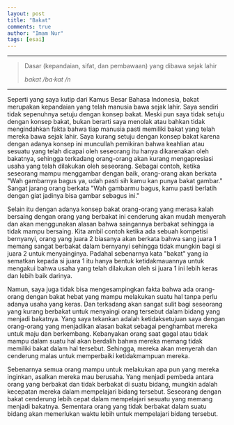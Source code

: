```yaml
---
layout: post
title: "Bakat"
comments: true
author: "Imam Nur"
tags: [esai]
---
```


***

>  Dasar (kepandaian, sifat, dan pembawaan) yang dibawa sejak lahir
>
> <cite>bakat /ba·kat /n</cite>

***

Seperti yang saya kutip dari Kamus Besar Bahasa Indonesia, bakat merupakan kepandaian yang telah manusia bawa sejak lahir. Saya sendiri tidak sepenuhnya setuju dengan konsep bakat. Meski pun saya tidak setuju dengan konsep bakat, bukan berarti saya menolak atau bahkan tidak mengindahkan fakta bahwa tiap manusia pasti memiliki bakat yang telah mereka bawa sejak lahir.
Saya kurang setuju dengan konsep bakat karena dengan adanya konsep ini muncullah pemikiran bahwa keahlian atau sesuatu yang telah dicapai oleh seseorang itu hanya dikarenakan oleh bakatnya, sehingga terkadang orang-orang akan kurang mengapresiasi usaha yang telah dilakukan oleh seseorang. Sebagai contoh, ketika seseorang mampu menggambar dengan baik, orang-orang akan berkata "Wah gambarnya bagus ya, udah pasti sih kamu kan punya bakat gambar." Sangat jarang orang berkata "Wah gambarmu bagus, kamu pasti berlatih dengan giat jadinya bisa gambar sebagus ini."

Selain itu dengan adanya konsep bakat orang-orang yang merasa kalah bersaing dengan orang yang berbakat ini cenderung akan mudah menyerah dan akan menggunakan alasan bahwa saingannya berbakat sehingga ia tidak mampu bersaing. Kita ambil contoh ketika ada sebuah kompetisi bernyanyi, orang yang juara 2 biasanya akan berkata bahwa sang juara 1 memang sangat berbakat dalam bernyanyi sehingga tidak mungkin bagi si juara 2 untuk menyainginya. Padahal sebenarnya kata "bakat" yang ia sematkan kepada si juara 1 itu hanya bentuk ketidakmauannya untuk mengakui bahwa usaha yang telah dilakukan oleh si juara 1 ini lebih keras dan lebih baik darinya.

Namun, saya juga tidak bisa mengesampingkan fakta bahwa ada orang-orang dengan bakat hebat yang mampu melakukan suatu hal tanpa perlu adanya usaha yang keras. Dan terkadang akan sangat sulit bagi seseorang yang kurang berbakat untuk menyaingi orang tersebut dalam bidang yang menjadi bakatnya. Yang saya tekankan adalah ketidaksetujuan saya dengan orang-orang yang menjadikan alasan bakat sebagai penghambat mereka untuk maju dan berkembang. Kebanyakan orang saat gagal atau tidak mampu dalam suatu hal akan berdalih bahwa mereka memang tidak memiliki bakat dalam hal tersebut. Sehingga, mereka akan menyerah dan cenderung malas untuk memperbaiki ketidakmampuan mereka.

Sebenarnya semua orang mampu untuk melakukan apa pun yang mereka inginkan, asalkan mereka mau berusaha. Yang menjadi pembeda antara orang yang berbakat dan tidak berbakat di suatu bidang, mungkin adalah kecepatan mereka dalam mempelajari bidang tersebut. Seseorang dengan bakat cenderung lebih cepat dalam mempelajari sesuatu yang memang menjadi bakatnya. Sementara orang yang tidak berbakat dalam suatu bidang akan memerlukan waktu lebih untuk mempelajari bidang tersebut.
